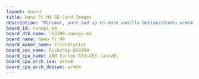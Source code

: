 ```yaml
---
layout: board
title: Nano Pi M4 SD Card Images
description: "Minimal, pure and up-to-date vanilla Debian/Ubuntu arm64 SD card images for Nano Pi M4 by FriendlyElec, SoC: Rockchip RK3399, CPU ISA: armv8"
board_id: nanopi_m4
board_dtb_name: rk3399-nanopi-m4
board_name: Nano Pi M4
board_maker_name: FriendlyElec
board_soc_name: Rockchip RK3399
board_cpu_name: ARM Cortex A72/A53 (armv8)
board_cpu_arch_isa: armv8
board_cpu_arch_debian: arm64
---
```

